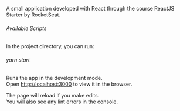 
A small application developed with React through the course ReactJS Starter by RocketSeat.

<h6>Available Scripts</h6>

In the project directory, you can run:

<h6>yarn start</h6>

Runs the app in the development mode.<br />
Open [http://localhost:3000](http://localhost:3000) to view it in the browser.

The page will reload if you make edits.<br />
You will also see any lint errors in the console.


